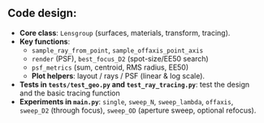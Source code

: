 ## Code design:
- **Core class**: `Lensgroup` (surfaces, materials, transform, tracing).
- **Key functions**:
  - `sample_ray_from_point`, `sample_offaxis_point_axis`
  - `render` (PSF), `best_focus_D2` (spot-size/EE50 search)
  - `psf_metrics` (sum, centroid, RMS radius, EE50)
  - **Plot helpers**: layout / rays / PSF (linear & log scale).
- **Tests in `tests/test_geo.py` and `test_ray_tracing.py`**: test the design and the basic tracing function
- **Experiments in `main.py`**: `single`, `sweep_N`, `sweep_lambda`, `offaxis`, `sweep_D2` (through focus), `sweep_OD` (aperture sweep, optional refocus).